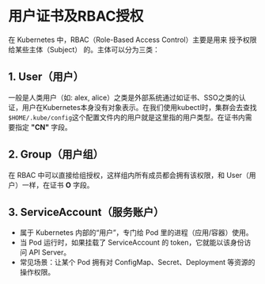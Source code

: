 # 用户证书及RBAC授权

在 Kubernetes 中，RBAC（Role-Based Access Control）主要是用来 授予权限给某些主体（Subject） 的。主体可以分为三类：

## 1. User（用户）

一般是人类用户（如: alex, alice）之类是外部系统通过如证书、SSO之类的认证，用户在Kubernetes本身没有对象表示。在我们使用kubectl时，集群会去查找`$HOME/.kube/config`这个配置文件内的用户就是这里指的用户类型。在证书内需要指定 **"CN"** 字段。

## 2. Group（用户组）

在 RBAC 中可以直接给组授权，这样组内所有成员都会拥有该权限，和 User（用户）一样，在证书 **O** 字段。

## 3. ServiceAccount（服务账户）

- 属于 Kubernetes 内部的“用户”，专门给 Pod 里的进程（应用/容器）使用。
- 当 Pod 运行时，如果挂载了 ServiceAccount 的 token，它就能以该身份访问 API Server。
- 常见场景：让某个 Pod 拥有对 ConfigMap、Secret、Deployment 等资源的操作权限。

